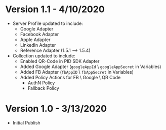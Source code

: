 Version 1.1 - 4/10/2020
=
* Server Profile updated to include:
  * Google Adapter
  * Facebook Adapter
  * Apple Adapter
  * LinkedIn Adapter
  * Reference Adapter (1.5.1 --> 1.5.4)
* Collection updated to include:
  * Enabled QR-Code in PID SDK Adapter
  * Added Google Adapter (`googleAppId` \ `googleAppSecret` in Variables)
  * Added FB Adapter (`fbAppID` \ `fbAppSecret` in Variables)
  * Added Policy Actions for FB \ Google \ QR Code
    * AuthN Policy
    * Fallback Policy

Version 1.0 - 3/13/2020
=
* Initial Publish